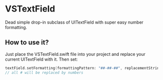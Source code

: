 # VSTextField
Dead simple drop-in subclass of UITextField with super easy number formatting.

## How to use it?
Just place the VSTextField.swift file into your project and replace your current UITextField with it. Then set:

```swift
textField.setFormatting(formattingPattern: "##-##-##", replacementString: "#")  
// all # will be replaced by numbers
```

